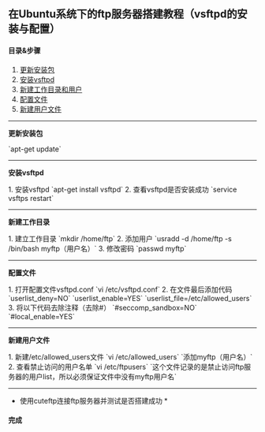 ## 在Ubuntu系统下的ftp服务器搭建教程（vsftpd的安装与配置）
#### 目录&步骤
1. [更新安装包](#1)
2. [安装vsftpd](#2)
3. [新建工作目录和用户](#3)
4. [配置文件](#4)
5. [新建用户文件](#5)

---
<p id = "1"><b>更新安装包</b></p>    
`apt-get update`  

---
<p id = "2"><b>安装vsftpd</b></p>  
1. 安装vsftpd  
`apt-get install vsftpd`  
2. 查看vsftpd是否安装成功  
`service vsftps restart`    

---
<p id = "2"><b>新建工作目录</b></p>  
1. 建立工作目录  
`mkdir /home/ftp` 
2. 添加用户  
`usradd -d /home/ftp -s /bin/bash myftp（用户名）`  
3. 修改密码  
`passwd myftp`  

---
<p id = "3"><b>配置文件</b></p>  
1. 打开配置文件vsftpd.conf  
`vi /etc/vsftpd.conf`  
2. 在文件最后添加代码
`userlist_deny=NO`  
`userlist_enable=YES`  
`userlist_file=/etc/allowed_users`  
3. 将以下代码去除注释（去除#）  
`#seccomp_sandbox=NO`  
`#local_enable=YES`  

---
<p id = 5><b>新建用户文件</b></p>  
1. 新建/etc/allowed_users文件  
`vi /etc/allowed_users`  
`添加myftp（用户名）`  
2. 查看禁止访问的用户名单  
`vi /etc/ftpusers` 
`这个文件记录的是禁止访问ftp服务器的用户list，所以必须保证文件中没有myftp用户名`  

---
* 使用cuteftp连接ftp服务器并测试是否搭建成功 *
#### 完成
